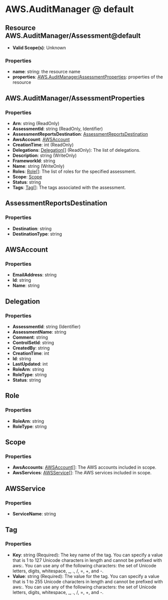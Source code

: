 # AWS.AuditManager @ default

## Resource AWS.AuditManager/Assessment@default
* **Valid Scope(s)**: Unknown
### Properties
* **name**: string: the resource name
* **properties**: [AWS.AuditManager/AssessmentProperties](#awsauditmanagerassessmentproperties): properties of the resource

## AWS.AuditManager/AssessmentProperties
### Properties
* **Arn**: string (ReadOnly)
* **AssessmentId**: string (ReadOnly, Identifier)
* **AssessmentReportsDestination**: [AssessmentReportsDestination](#assessmentreportsdestination)
* **AwsAccount**: [AWSAccount](#awsaccount)
* **CreationTime**: int (ReadOnly)
* **Delegations**: [Delegation](#delegation)[] (ReadOnly): The list of delegations.
* **Description**: string (WriteOnly)
* **FrameworkId**: string
* **Name**: string (WriteOnly)
* **Roles**: [Role](#role)[]: The list of roles for the specified assessment.
* **Scope**: [Scope](#scope)
* **Status**: string
* **Tags**: [Tag](#tag)[]: The tags associated with the assessment.

## AssessmentReportsDestination
### Properties
* **Destination**: string
* **DestinationType**: string

## AWSAccount
### Properties
* **EmailAddress**: string
* **Id**: string
* **Name**: string

## Delegation
### Properties
* **AssessmentId**: string (Identifier)
* **AssessmentName**: string
* **Comment**: string
* **ControlSetId**: string
* **CreatedBy**: string
* **CreationTime**: int
* **Id**: string
* **LastUpdated**: int
* **RoleArn**: string
* **RoleType**: string
* **Status**: string

## Role
### Properties
* **RoleArn**: string
* **RoleType**: string

## Scope
### Properties
* **AwsAccounts**: [AWSAccount](#awsaccount)[]: The AWS accounts included in scope.
* **AwsServices**: [AWSService](#awsservice)[]: The AWS services included in scope.

## AWSService
### Properties
* **ServiceName**: string

## Tag
### Properties
* **Key**: string (Required): The key name of the tag. You can specify a value that is 1 to 127 Unicode characters in length and cannot be prefixed with aws:. You can use any of the following characters: the set of Unicode letters, digits, whitespace, _, ., /, =, +, and -. 
* **Value**: string (Required): The value for the tag. You can specify a value that is 1 to 255 Unicode characters in length and cannot be prefixed with aws:. You can use any of the following characters: the set of Unicode letters, digits, whitespace, _, ., /, =, +, and -. 

